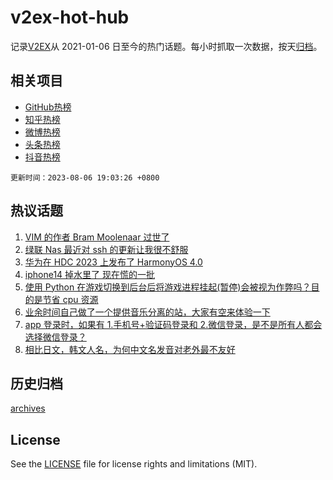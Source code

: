 # v2ex-hot-hub

 记录[V2EX](https://www.v2ex.com/)从 2021-01-06 日至今的热门话题。每小时抓取一次数据，按天[归档](archives)。
 
 ## 相关项目

- [GitHub热榜](https://github.com/snaildev/github-hot-hub)
- [知乎热榜](https://github.com/snaildev/zhihu-hot-hub)
- [微博热榜](https://github.com/snaildev/weibo-hot-hub)
- [头条热榜](https://github.com/snaildev/toutiao-hot-hub)
- [抖音热榜](https://github.com/snaildev/douyin-hot-hub)


 `更新时间：2023-08-06 19:03:26 +0800`

## 热议话题

1. [VIM 的作者 Bram Moolenaar 过世了](https://www.v2ex.com/t/962692)
1. [绿联 Nas 最近对 ssh 的更新让我很不舒服](https://www.v2ex.com/t/962718)
1. [华为在 HDC 2023 上发布了 HarmonyOS 4.0](https://www.v2ex.com/t/962717)
1. [iphone14 掉水里了 现在慌的一批](https://www.v2ex.com/t/962666)
1. [使用 Python 在游戏切换到后台后将游戏进程挂起(暂停)会被视为作弊吗？目的是节省 cpu 资源](https://www.v2ex.com/t/962671)
1. [业余时间自己做了一个提供音乐分离的站，大家有空来体验一下](https://www.v2ex.com/t/962795)
1. [app 登录时，如果有 1.手机号+验证码登录和 2.微信登录，是不是所有人都会选择微信登录？](https://www.v2ex.com/t/962696)
1. [相比日文，韩文人名，为何中文名发音对老外最不友好](https://www.v2ex.com/t/962811)

## 历史归档

[archives](archives)

## License

See the [LICENSE](LICENSE) file for license rights and limitations (MIT).
